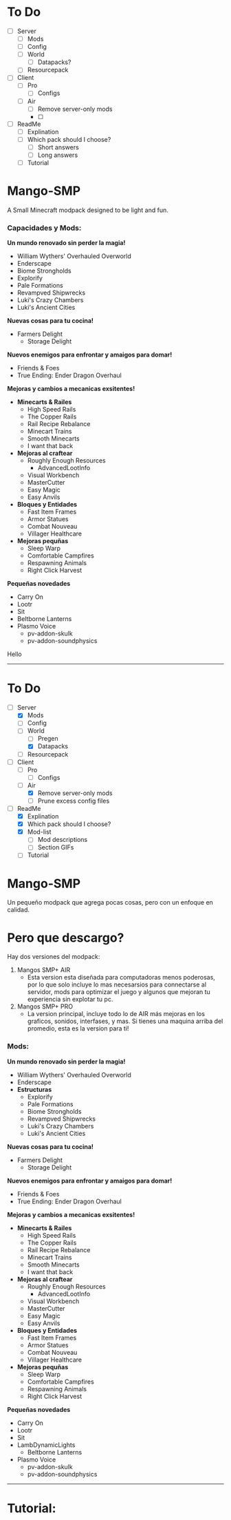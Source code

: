 # To Do
- [ ] Server
  - [ ] Mods
  - [ ] Config
  - [ ] World
      - [ ] Datapacks?
  - [ ] Resourcepack
- [ ] Client
  - [ ] Pro
      - [ ] Configs
  - [ ] Air
      - [ ] Remove server-only mods
      - [ ] 
- [ ] ReadMe
  - [ ] Explination
  - [ ] Which pack should I choose?
      - [ ] Short answers
      - [ ] Long answers
  - [ ] Tutorial

# Mango-SMP
A Small Minecraft modpack designed to be light and fun.

### Capacidades y Mods:
**Un mundo renovado sin perder la magia!**
  - William Wythers' Overhauled Overworld
  - Enderscape
  - Biome Strongholds
  - Explorify
  - Pale Formations
  - Revampved Shipwrecks
  - Luki's Crazy Chambers
  - Luki's Ancient Cities

**Nuevas cosas para tu cocina!**
  - Farmers Delight
    - Storage Delight

**Nuevos enemigos para enfrontar y amaigos para domar!**
  - Friends & Foes
  - True Ending: Ender Dragon Overhaul

**Mejoras y cambios a mecanicas exsitentes!**
  - **Minecarts & Railes**
    - High Speed Rails
    - The Copper Rails
    - Rail Recipe Rebalance
    - Minecart Trains
    - Smooth Minecarts
    - I want that back
  - **Mejoras al craftear**
    - Roughly Enough Resources
      - AdvancedLootInfo
    - Visual Workbench
    - MasterCutter
    - Easy Magic
    - Easy Anvils
  - **Bloques y Entidades**
    - Fast Item Frames
    - Armor Statues
    - Combat Nouveau
    - Villager Healthcare
  - **Mejoras pequñas**
    - Sleep Warp
    - Comfortable Campfires
    - Respawning Animals
    - Right Click Harvest

**Pequeñas novedades**
  - Carry On
  - Lootr
  - Sit
  - Beltborne Lanterns
  - Plasmo Voice
    - pv-addon-skulk
    - pv-addon-soundphysics

Hello

---

# To Do
- [ ] Server
  - [x] Mods
  - [ ] Config
  - [ ] World
      - [ ] Pregen
      - [x] Datapacks
  - [ ] Resourcepack
- [ ] Client
  - [ ] Pro
      - [ ] Configs
  - [ ] Air
      - [x] Remove server-only mods
      - [ ] Prune excess config files
- [ ] ReadMe
  - [x] Explination
  - [x] Which pack should I choose?
  - [x] Mod-list
    - [ ] Mod descriptions
    - [ ] Section GIFs
  - [ ] Tutorial

# Mango-SMP
Un pequeño modpack que agrega pocas cosas, pero con un enfoque en calidad.

# Pero que descargo?
Hay dos versiones del modpack:
1. Mangos SMP+ AIR
   - Esta version esta diseñada para computadoras menos poderosas, por lo que solo incluye lo mas necesarsios para connectarse al servidor, mods para optimizar el juego y algunos que mejoran tu experiencia sin explotar tu pc.
2. Mangos SMP+ PRO
   - La version principal, incluye todo lo de AIR más mejoras en los graficos, sonidos, interfases, y mas. Si tienes una maquina arriba del promedio, esta es la version para ti!

### Mods:
**Un mundo renovado sin perder la magia!**
  - William Wythers' Overhauled Overworld
  - Enderscape
  - **Estructuras**
    - Explorify
    - Pale Formations
    - Biome Strongholds
    - Revampved Shipwrecks
    - Luki's Crazy Chambers
    - Luki's Ancient Cities

**Nuevas cosas para tu cocina!**
  - Farmers Delight
    - Storage Delight

**Nuevos enemigos para enfrontar y amaigos para domar!**
  - Friends & Foes
  - True Ending: Ender Dragon Overhaul

**Mejoras y cambios a mecanicas exsitentes!**
  - **Minecarts & Railes**
    - High Speed Rails
    - The Copper Rails
    - Rail Recipe Rebalance
    - Minecart Trains
    - Smooth Minecarts
    - I want that back
  - **Mejoras al craftear**
    - Roughly Enough Resources
      - AdvancedLootInfo
    - Visual Workbench
    - MasterCutter
    - Easy Magic
    - Easy Anvils
  - **Bloques y Entidades**
    - Fast Item Frames
    - Armor Statues
    - Combat Nouveau
    - Villager Healthcare
  - **Mejoras pequñas**
    - Sleep Warp
    - Comfortable Campfires
    - Respawning Animals
    - Right Click Harvest

**Pequeñas novedades**
  - Carry On
  - Lootr
  - Sit
  - LambDynamicLights
    - Beltborne Lanterns
  - Plasmo Voice
    - pv-addon-skulk
    - pv-addon-soundphysics

---

# Tutorial: